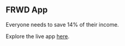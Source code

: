 ## FRWD App
Everyone needs to save 14% of their income.

Explore the live app [here](https://www.frwdapp.us).

